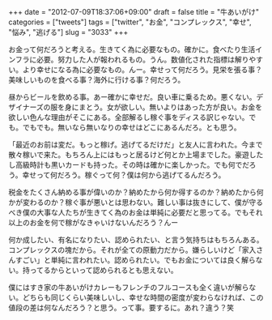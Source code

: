 +++
date = "2012-07-09T18:37:06+09:00"
draft = false
title = "牛あいがけ"
categories = ["tweets"]
tags = ["twitter", "お金", "コンプレックス", "幸せ", "悩み", "逃げる"]
slug = "3033"
+++

お金って何だろうと考える。生きてく為に必要なもの。確かに。食べたり生活インフラに必要。努力した人が報われるもの。うん。数値化された指標は解りやすい。より幸せになる為に必要なもの。んー。幸せって何だろう。見栄を張る事？美味しいものを食べる事？海外に行ける事？何だろう。

昼からビールを飲める事。あー確かに幸せだ。良い車に乗るため。悪くない。デザイナーズの服を身にまとう。女が欲しい。無いよりはあった方が良い。お金を欲しい色んな理由がそこにある。全部解るし稼ぐ事をディスる訳じゃない。でも。でもでも。無いなら無いなりの幸せはどこにあるんだろ。とも思う。

「最近のお前は変だ。もっと稼げ。逃げてるだけだ」と友人に言われた。今まで散々稼いで来た。もちろん上にはもっと居るけど何とか上場までした。豪遊したし高級時計も黒いカードも持った。その時は確かに楽しかった。でも何でだろう。幸せって何だろう。稼ぐって何？僕は何から逃げてるんだろう。

税金をたくさん納める事が偉いのか？納めたから何か得するのか？納めたから何かが変わるのか？稼ぐ事が悪いとは思わない。難しい事は抜きにして、僕が守るべき僕の大事な人たちが生きてく為のお金は単純に必要だと思ってる。でもそれ以上のお金を何で稼がなきゃいけないんだろう？んー

何か成したい、有名になりたい、認められたい、と言う気持ちはもちろんある。コンプレックスの塊だから。それが全ての原動力だから。嫌らしいけど「家入さんすごい」と単純に言われたい。認められたい。でもお金については良く解らない。持ってるからといって認められるとも思えない。

僕にはすき家の牛あいがけカレーもフレンチのフルコースも全く違いが解らない。どちらも同じくらい美味しいし、幸せな時間の密度が変わらなければ、この値段の差は何なんだろう？と思う。って事。要するに。あれ？違う？笑
